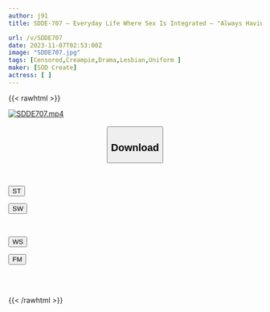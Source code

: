 ```yaml
---
author: j91
title: SDDE-707 – Everyday Life Where Sex Is Integrated – "Always Having Sex" In Girls’ School Life A Youth Story Of A Good Friend Drama Club

url: /v/SDDE707
date: 2023-11-07T02:53:00Z
image: "SDDE707.jpg"
tags: [Censored,Creampie,Drama,Lesbian,Uniform ]
maker: [SOD Create]
actress: [ ]
---
```



{{< rawhtml >}}

<div class="video" data-videoid="akPbm9XlxrFdMv">
    <a href="javascript:;">
        <img src="https://my.j91.asia/v/SDDE707.jpg" width="WIDTH" height="HEIGHT" alt="SDDE707.mp4" loading="lazy">
    </a>
</div>

<script type="text/javascript" src="https://j91.asia/asset/on-demand-st.js"></script>

<br>
  <link rel="stylesheet" href="https://j91.asia/asset/bs5.css">
  
  <center>
  <button class="btn btn-primary" type="button" data-bs-toggle="collapse" data-bs-target=".multi-collapse" aria-expanded="false" aria-controls="multiCollapseExample1 multiCollapseExample2"><h2>Download</h2></button></center>
</p>
<div class="row">
  <div class="col">
    <div class="collapse multi-collapse" id="multiCollapseExample1">
      <div class="card card-body">
	      	      <br>
<div class="buttons">  
<p><a href="https://streamtape.to/v/akPbm9XlxrFdMv" target="_blank"><button class="btn-hover color-3"><i class="fa fa-download"></i> ST</button></a></p>
<p><a href="https://sfastwish.com/p3wgnwsr6m2s" target="_blank"><button class="btn-hover color-2"><i class="fa fa-download"></i> SW</button></a></p></div>
    </div>
  </div>
</div>
  <div class="col">
    <div class="collapse multi-collapse" id="multiCollapseExample2">
      <div class="card card-body">
	      <br>
<div class="buttons">
<p><a href="https://wolfstream.tv/bxhdhp9q9ah7" target="_blank"><button class="btn-hover color-9"><i class="fa fa-download"></i> WS</button></a></p>
<p><a href="https://filemoon.sx/d/25vr0pjjehwl" target="_blank"><button class="btn-hover color-8"><i class="fa fa-download"></i> FM</button></a></p></div>
<br><br>
      </div>
    </div>
  </div>
</div>

{{< /rawhtml >}}
